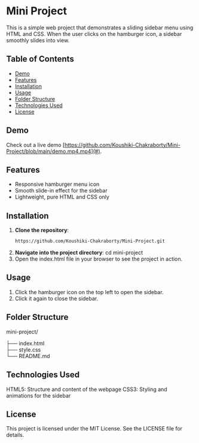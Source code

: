 # Mini Project

This is a simple web project that demonstrates a sliding sidebar menu using HTML and CSS. When the user clicks on the hamburger icon, a sidebar smoothly slides into view.

## Table of Contents

- [Demo](#demo)
- [Features](#features)
- [Installation](#installation)
- [Usage](#usage)
- [Folder Structure](#folder-structure)
- [Technologies Used](#technologies-used)
- [License](#license)

## Demo

Check out a live demo [https://github.com/Koushiki-Chakraborty/Mini-Project/blob/main/demo.mp4.mp4](#). 

## Features

- Responsive hamburger menu icon
- Smooth slide-in effect for the sidebar
- Lightweight, pure HTML and CSS only

## Installation

1. **Clone the repository**:
   ```bash
   https://github.com/Koushiki-Chakraborty/Mini-Project.git
2. **Navigate into the project directory**:
   cd mini-project
3. Open the index.html file in your browser to see the project in action.

## Usage
1. Click the hamburger icon on the top left to open the sidebar.
2. Click it again to close the sidebar.

## Folder Structure
   mini-project/
   
   ├── index.html      
   ├── style.css       
   └── README.md    

## Technologies Used
   HTML5: Structure and content of the webpage
   CSS3: Styling and animations for the sidebar

## License
This project is licensed under the MIT License. See the LICENSE file for details.



